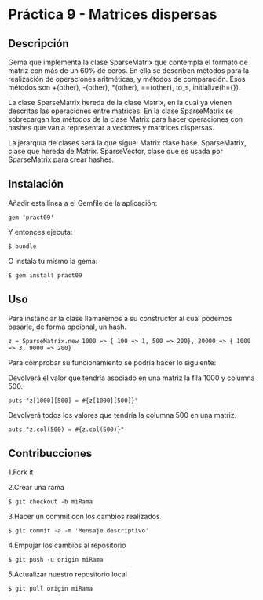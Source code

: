 # Práctica 9 - Matrices dispersas

## Descripción
Gema que implementa la clase SparseMatrix que contempla el formato de matriz con más de un 60% de ceros. 
En ella se describen métodos para la realización de operaciones aritméticas, y métodos de comparación. 
Esos métodos son +(other), -(other), *(other), ==(other), to_s, initialize(h={}). 

La clase SparseMatrix hereda de la clase Matrix, en la cual ya vienen descritas las operaciones entre matrices. 
En la clase SparseMatrix se sobrecargan los métodos de la clase Matrix para hacer operaciones con hashes que van
a representar a vectores y martrices dispersas.

La jerarquía de clases será la que sigue:
Matrix clase base.
SparseMatrix, clase que hereda de Matrix.
SparseVector, clase que es usada por SparseMatrix para crear hashes.


## Instalación

Añadir esta línea a el Gemfile de la aplicación:

    gem 'pract09'

Y entonces ejecuta:

    $ bundle

O instala tu mismo la gema:

    $ gem install pract09

## Uso

Para instanciar la clase llamaremos a su constructor al cual podemos pasarle, de forma opcional, un hash.

	z = SparseMatrix.new 1000 => { 100 => 1, 500 => 200}, 20000 => { 1000 => 3, 9000 => 200}

Para comprobar su funcionamiento se podría hacer lo siguiente:

Devolverá el valor que tendría asociado en una matriz la fila 1000 y columna 500.
	
	puts "z[1000][500] = #{z[1000][500]}"

Devolverá todos los valores que tendría la columna 500 en una matriz.
	
	puts "z.col(500) = #{z.col(500)}"

## Contribucciones

1.Fork it

2.Crear una rama 

	$ git checkout -b miRama
	
3.Hacer un commit con los cambios realizados 

	$ git commit -a -m 'Mensaje descriptivo'

4.Empujar los cambios al repositorio

	$ git push -u origin miRama
	
5.Actualizar nuestro repositorio local

	$ git pull origin miRama


